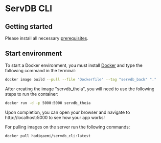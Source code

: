 
# ServDB CLI
## Getting started

Please install all necessary [prerequisites](https://github.com/eclipse-theia/theia/blob/master/doc/Developing.md#prerequisites).

## Start environment
To start a Docker environment, you must install [Docker](https://www.docker.com/get-started) and type the following command in the terminal:
```sh
docker image build --pull --file "Dockerfile" --tag "servdb_back" "."
```
After creating the image "servdb_theia", you will need to use the following steps to run the container:
```sh
docker run -d -p 5000:5000 servdb_theia
```
Upon completion, you can open your browser and navigate to http://localhost:5000 to see how your app works!

For pulling images on the server run the following commands:
```sh
docker pull hadiqaemi/servdb_cli:latest